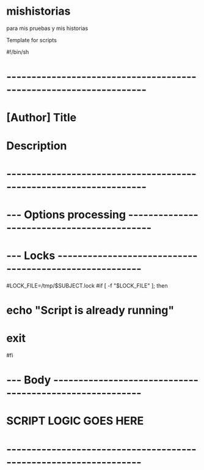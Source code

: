 # mishistorias
para mis pruebas y mis historias

Template for scripts

 #!/bin/sh

# ------------------------------------------------------------------
# [Author] Title
#          Description
# ------------------------------------------------------------------





# --- Options processing -------------------------------------------




# --- Locks -------------------------------------------------------
#LOCK_FILE=/tmp/$SUBJECT.lock
#if [ -f "$LOCK_FILE" ]; then
#   echo "Script is already running"
#   exit
#fi
# --- Body --------------------------------------------------------
#  SCRIPT LOGIC GOES HERE


# -----------------------------------------------------------------

